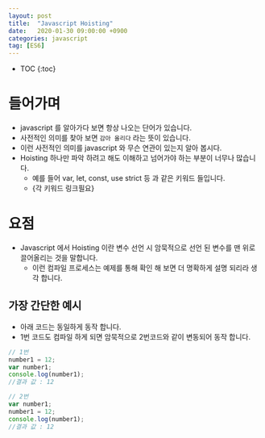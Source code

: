 ```yaml
---
layout: post
title:  "Javascript Hoisting"
date:   2020-01-30 09:00:00 +0900
categories: javascript    
tag: [ES6]
---
```


* TOC
{:toc}

# 들어가며

* javascript 를 알아가다 보면 항상 나오는 단어가 있습니다.
* 사전적인 의미를 찾아 보면 `감아 올리다` 라는 뜻이 있습니다.
* 이런 사전적인 의미를 javascript 와 무슨 연관이 있는지 알아 봅시다.
* Hoisting 하나만 파악 하려고 해도 이해하고 넘어가야 하는 부분이 너무나 많습니다.
    * 예를 들어 var, let, const, use strict 등 과 같은 키워드 들입니다.
    * {각 키워드 링크필요}

# 요점

* Javascript 에서 Hoisting 이란 변수 선언 시 암묵적으로 선언 된 변수를 맨 위로 끌어올리는 것을 말합니다.
    * 이런 컴파일 프로세스는 예제를 통해 확인 해 보면 더 명확하게 설명 되리라 생각 합니다.

## 가장 간단한 예시

* 아래 코드는 동일하게 동작 합니다.
* 1번 코드도 컴파일 하게 되면 암묵적으로 2번코드와 같이 변동되어 동작 합니다.

```javascript
// 1번
number1 = 12;
var number1;
console.log(number1);
//결과 값 : 12

// 2번
var number1;
number1 = 12;
console.log(number1);
//결과 값 : 12
```
